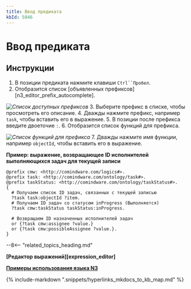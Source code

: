 ```yaml
---
title: Ввод предиката
kbId: 5046
---
```


# Ввод предиката

## Инструкции

1. В позиции предиката нажмите клавиши `Ctrl``Пробел`.
2. Отобразится список [объявленных префиксов][n3_editor_prefix_autocomplete].

_![Список доступных префиксов](https://kb.comindware.ru/assets/n3_editor_predicate_prefix_autocomplete.png)_
3. Выберите префикс в списке, чтобы просмотреть его описание.
4. Дважды нажмите префикс, например `task`, чтобы вставить его в выражение.
5. В позиции после префикса введите двоеточие `:`.
6. Отобразится список функций для префикса.

_![Список функций для префикса](https://kb.comindware.ru/assets/n3_editor_predicate_prefix_function_autocomplete.png)_
7. Дважды нажмите имя функции, например `objectId`, чтобы вставить его в выражение.

**Пример: выражение, возвращающее ID исполнителей выполняющихся задач для текущей записи**

```
@prefix cmw: <http://comindware.com/logics#>.
@prefix task: <http://comindware.com/ontology/task#>.
@prefix taskStatus: <http://comindware.com/ontology/taskStatus#>.
{
  # Получаем список ID задач, связанных с текущей записью
  ?task task:objectId ?item.
  # Получаем ID задач со статусом inProgress (Выполняется)
  ?task cmw:taskStatus taskStatus:inProgress.

  # Возвращаем ID назначенных исполнителей задач
  or {?task cmw:assignee ?value.}
  or {?task cmw:possibleAssignee ?value.}.
}
```

--8<-- "related_topics_heading.md"

**[Редактор выражений][expression_editor]**

**[Примеры использования языка N3](https://kb.comindware.ru/category.php?id=877)**

{% include-markdown ".snippets/hyperlinks_mkdocs_to_kb_map.md" %}
